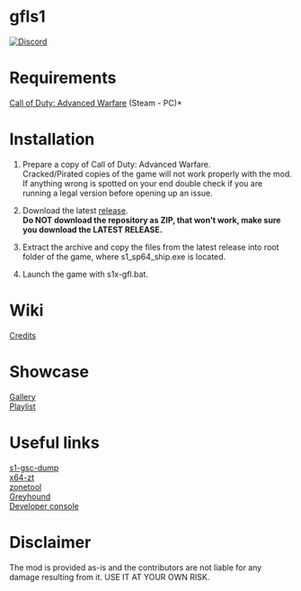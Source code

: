 # gfls1
[![Discord](https://img.shields.io/discord/725057886958387393?label=Discord&logo=discord)](https://discord.gg/yYQDxkUtkV)

# Requirements
[Call of Duty: Advanced Warfare](https://store.steampowered.com/app/209650/) (Steam - PC)*  

# Installation
1. Prepare a copy of Call of Duty: Advanced Warfare.  
Cracked/Pirated copies of the game will not work properly with the mod. If anything wrong is spotted on your end double check if you are running a legal version before opening up an issue.

2. Download the latest [release](https://github.com/Loyalists/gfls1/releases/tag/1.0).  
**Do NOT download the repository as ZIP, that won't work, make sure you download the LATEST RELEASE.**

3. Extract the archive and copy the files from the latest release into root folder of the game, where s1_sp64_ship.exe is located.

4. Launch the game with s1x-gfl.bat.

# Wiki   
[Credits](https://github.com/Loyalists/gfls1/wiki/Credits)   

# Showcase
[Gallery](https://github.com/Loyalists/gfls1/wiki/Gallery)  
[Playlist](https://www.youtube.com/playlist?list=PLHUTPjEfLLEKkzo7Bw1UAdDBTkm084g02)   

# Useful links
[s1-gsc-dump](https://github.com/mjkzy/s1-gsc-dump)   
[x64-zt](https://github.com/Joelrau/x64-zt)   
[zonetool](https://github.com/Joelrau/zonetool)   
[Greyhound](https://github.com/Scobalula/Greyhound)   
[Developer console](https://callofduty.fandom.com/wiki/Developer_console)   

# Disclaimer
The mod is provided as-is and the contributors are not liable for any damage resulting from it. USE IT AT YOUR OWN RISK.
